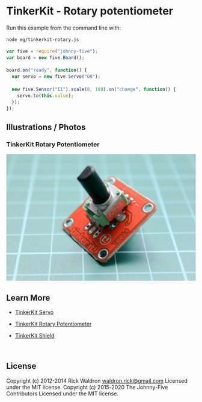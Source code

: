 <!--remove-start-->

# TinkerKit - Rotary potentiometer

<!--remove-end-->








Run this example from the command line with:
```bash
node eg/tinkerkit-rotary.js
```


```javascript
var five = require("johnny-five");
var board = new five.Board();

board.on("ready", function() {
  var servo = new five.Servo("O0");

  new five.Sensor("I1").scale(0, 180).on("change", function() {
    servo.to(this.value);
  });
});

```


## Illustrations / Photos


### TinkerKit Rotary Potentiometer



![docs/images/tinkerkit-rotary.png](images/tinkerkit-rotary.png)  







## Learn More

- [TinkerKit Servo](http://tinkerkit.tihhs.nl/servo/)

- [TinkerKit Rotary Potentiometer](http://tinkerkit.tihhs.nl/rotary-pot/)

- [TinkerKit Shield](http://tinkerkit.tihhs.nl/shield/)

&nbsp;

<!--remove-start-->

## License
Copyright (c) 2012-2014 Rick Waldron <waldron.rick@gmail.com>
Licensed under the MIT license.
Copyright (c) 2015-2020 The Johnny-Five Contributors
Licensed under the MIT license.

<!--remove-end-->
